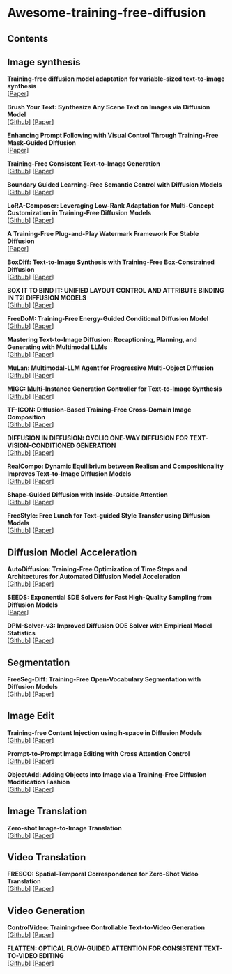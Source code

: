 # Awesome-training-free-diffusion

## Contents

## Image synthesis

**Training-free diffusion model adaptation for variable-sized text-to-image synthesis** \
[[Paper](https://proceedings.neurips.cc/paper_files/paper/2023/file/e0378e0c642b1d292fcb224e8d5a39b3-Paper-Conference.pdf)]

**Brush Your Text: Synthesize Any Scene Text on Images via Diffusion Model** \
[[Github](https://github.com/ecnuljzhang/brush-your-text)]
[[Paper](https://ojs.aaai.org/index.php/AAAI/article/view/28550/29069)]

**Enhancing Prompt Following with Visual Control Through Training-Free Mask-Guided Diffusion** \
[[Paper](https://arxiv.org/pdf/2404.14768)]

**Training-Free Consistent Text-to-Image Generation** \
[[Github](https://consistory-paper.github.io/)]
[[Paper](https://arxiv.org/abs/2402.03286)]

**Boundary Guided Learning-Free Semantic Control with Diffusion Models** \
[[Github](https://l-yezhu.github.io/BoundaryDiffusion/)]
[[Paper](https://proceedings.neurips.cc/paper_files/paper/2023/file/f737da5ea0e122870fad209509f87d5b-Paper-Conference.pdf)]

**LoRA-Composer: Leveraging Low-Rank Adaptation for Multi-Concept Customization in Training-Free Diffusion Models** \
[[Github](https://github.com/Young98CN/LoRA_Composer)]
[[Paper](https://arxiv.org/pdf/2403.11627)]

**A Training-Free Plug-and-Play Watermark Framework For Stable Diffusion** \
[[Paper](https://arxiv.org/pdf/2404.05607)]

**BoxDiff: Text-to-Image Synthesis with Training-Free Box-Constrained Diffusion** \
[[Github](https://github.com/showlab/BoxDiff)]
[[Paper](https://openaccess.thecvf.com/content/ICCV2023/papers/Xie_BoxDiff_Text-to-Image_Synthesis_with_Training-Free_Box-Constrained_Diffusion_ICCV_2023_paper.pdf)]

**BOX IT TO BIND IT: UNIFIED LAYOUT CONTROL AND ATTRIBUTE BINDING IN T2I DIFFUSION MODELS** \
[[Github](https://github.com/nextaistudio/BoxIt2BindIt)]
[[Paper](https://arxiv.org/pdf/2402.17910)]

**FreeDoM: Training-Free Energy-Guided Conditional Diffusion Model** \
[[Github](https://github.com/vvictoryuki/FreeDoM)]
[[Paper](https://arxiv.org/pdf/2303.09833)]

**Mastering Text-to-Image Diffusion: Recaptioning, Planning, and Generating with Multimodal LLMs** \
[[Github](https://github.com/YangLing0818/RPG-DiffusionMaster)]
[[Paper](https://arxiv.org/pdf/2401.11708v2)]

**MuLan: Multimodal-LLM Agent for Progressive Multi-Object Diffusion** \
[[Github](https://github.com/measure-infinity/mulan-code)]
[[Paper](https://arxiv.org/pdf/2402.12741)]

**MIGC: Multi-Instance Generation Controller for Text-to-Image Synthesis** \
[[Github](https://migcproject.github.io/)]
[[Paper](https://arxiv.org/pdf/2402.05408)]

**TF-ICON: Diffusion-Based Training-Free Cross-Domain Image Composition** \
[[Github](https://github.com/Shilin-LU/TF-ICON)]
[[Paper](https://openaccess.thecvf.com/content/ICCV2023/papers/Lu_TF-ICON_Diffusion-Based_Training-Free_Cross-Domain_Image_Composition_ICCV_2023_paper.pdf)]

**DIFFUSION IN DIFFUSION: CYCLIC ONE-WAY DIFFUSION FOR TEXT-VISION-CONDITIONED GENERATION** \
[[Github](https://wangruoyu02.github.io/cow.github.io/)]
[[Paper](https://arxiv.org/pdf/2306.08247)]

**RealCompo: Dynamic Equilibrium between Realism and Compositionality Improves Text-to-Image Diffusion Models** \
[[Github](https://github.com/YangLing0818/RealCompo)]
[[Paper](https://arxiv.org/pdf/2402.12908v1)]

**Shape-Guided Diffusion with Inside-Outside Attention** \
[[Github](https://shape-guided-diffusion.github.io/)]
[[Paper](https://openaccess.thecvf.com/content/WACV2024/papers/Park_Shape-Guided_Diffusion_With_Inside-Outside_Attention_WACV_2024_paper.pdf)]

**FreeStyle: Free Lunch for Text-guided Style Transfer using Diffusion Models** \
[[Github](https://freestylefreelunch.github.io/)]
[[Paper](https://arxiv.org/pdf/2401.15636v1)]


## Diffusion Model Acceleration

**AutoDiffusion: Training-Free Optimization of Time Steps and Architectures for Automated Diffusion Model Acceleration** \
[[Github](https://github.com/lilijiangg/AutoDiffusion)]
[[Paper](https://openaccess.thecvf.com/content/ICCV2023/papers/Li_AutoDiffusion_Training-Free_Optimization_of_Time_Steps_and_Architectures_for_Automated_ICCV_2023_paper.pdf)]

**SEEDS: Exponential SDE Solvers for Fast High-Quality Sampling from Diffusion Models** \
[[Paper](https://proceedings.neurips.cc/paper_files/paper/2023/file/d6f764aae383d9ff28a0f89f71defbd9-Paper-Conference.pdf)]

**DPM-Solver-v3: Improved Diffusion ODE Solver with Empirical Model Statistics** \
[[Github](https://github.com/thu-ml/DPM-Solver-v3)]
[[Paper](https://proceedings.neurips.cc/paper_files/paper/2023/file/ada8de994b46571bdcd7eeff2d3f9cff-Paper-Conference.pdf)]

## Segmentation
**FreeSeg-Diff: Training-Free Open-Vocabulary Segmentation with Diffusion Models** \
[[Github](https://bcorrad.github.io/freesegdiff/)]
[[Paper](https://arxiv.org/pdf/2403.20105)]


## Image Edit

**Training-free Content Injection using h-space in Diffusion Models** \
[[Github](https://curryjung.github.io/DiffStyle/)]
[[Paper](https://openaccess.thecvf.com/content/WACV2024/papers/Jeong_Training-Free_Content_Injection_Using_H-Space_in_Diffusion_Models_WACV_2024_paper.pdf)]

**Prompt-to-Prompt Image Editing with Cross Attention Control** \
[[Github](https://github.com/google/prompt-to-prompt)]
[[Paper](https://arxiv.org/pdf/2208.01626)]

**ObjectAdd: Adding Objects into Image via a Training-Free Diffusion Modification Fashion** \
[[Github](https://github.com/potato-kitty/ObjectAdd)]
[[Paper](https://arxiv.org/pdf/2404.17230)]

## Image Translation

**Zero-shot Image-to-Image Translation** \
[[Github](https://github.com/pix2pixzero/pix2pix-zero)]
[[Paper](https://arxiv.org/pdf/2302.03027)]

## Video Translation
**FRESCO: Spatial-Temporal Correspondence for Zero-Shot Video Translation** \
[[Github](https://github.com/williamyang1991/FRESCO)]
[[Paper](https://arxiv.org/pdf/2403.12962)]

## Video Generation
**ControlVideo: Training-free Controllable Text-to-Video Generation** \
[[Github](https://github.com/YBYBZhang/ControlVideo)]
[[Paper](https://arxiv.org/pdf/2305.13077)]

**FLATTEN: OPTICAL FLOW-GUIDED ATTENTION FOR CONSISTENT TEXT-TO-VIDEO EDITING** \
[[Github](https://flatten-video-editing.github.io/)]
[[Paper](https://arxiv.org/pdf/2310.05922)]




